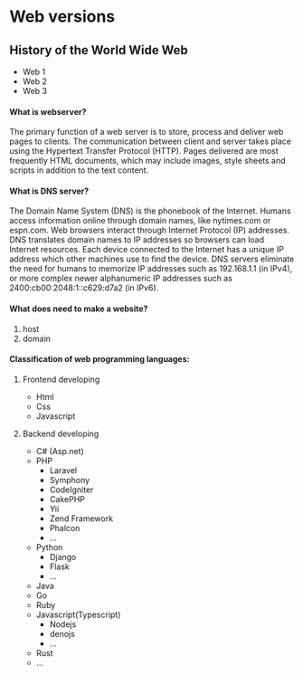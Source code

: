 # Web versions

## History of the World Wide Web
* Web 1
* Web 2
* Web 3

#### What is webserver?
The primary function of a web server is to store, process and deliver web pages to clients. The communication between client and server takes place using the Hypertext Transfer Protocol (HTTP). Pages delivered are most frequently HTML documents, which may include images, style sheets and scripts in addition to the text content.

#### What is DNS server?
The Domain Name System (DNS) is the phonebook of the Internet. Humans access information online through domain names, like nytimes.com or espn.com. Web browsers interact through Internet Protocol (IP) addresses. DNS translates domain names to IP addresses so browsers can load Internet resources.
Each device connected to the Internet has a unique IP address which other machines use to find the device. DNS servers eliminate the need for humans to memorize IP addresses such as 192.168.1.1 (in IPv4), or more complex newer alphanumeric IP addresses such as 2400:cb00:2048:1::c629:d7a2 (in IPv6).

#### What does need to make a website?
1. host
2. domain


#### Classification of web programming languages:
1. Frontend developing
   * Html
   * Css
   * Javascript
  
2. Backend developing
   * C# (Asp.net)
   * PHP 
      * Laravel
      * Symphony
      * CodeIgniter
      * CakePHP
      * Yii
      * Zend Framework
      * Phalcon
      * ...
    * Python
      * Django
      * Flask
      * ...
    * Java
    * Go
    * Ruby
    * Javascript(Typescript)
      * Nodejs
      * denojs
      * ...
    * Rust
    * ...

